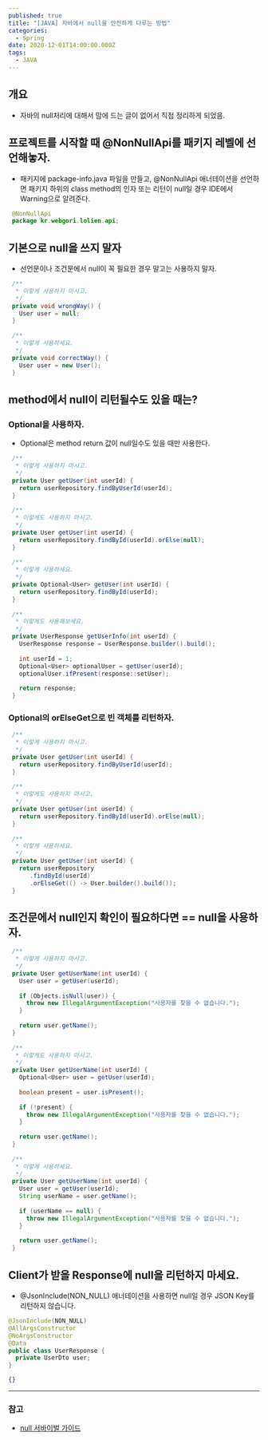 ```yaml
---
published: true
title: "[JAVA] 자바에서 null을 안전하게 다루는 방법"
categories:
  - Spring
date: 2020-12-01T14:00:00.000Z
tags:
  - JAVA
---
```


<!--more-->

## 개요

* 자바의 null처리에 대해서 맘에 드는 글이 없어서 직접 정리하게 되었음.

## 프로젝트를 시작할 때 @NonNullApi를 패키지 레벨에 선언해놓자.
* 패키지에 package-info.java 파일을 만들고, @NonNullApi 애너테이션을 선언하면 패키지 하위의 class method의 인자 또는 리턴이 null일 경우 IDE에서 Warning으로 알려준다.

```java
 @NonNullApi
 package kr.webgori.lolien.api;
```

## 기본으로 null을 쓰지 말자
* 선언문이나 조건문에서 null이 꼭 필요한 경우 말고는 사용하지 말자.

```java
 /**
  * 이렇게 사용하지 마시고.
  */
 private void wrongWay() {
   User user = null;
 }
 
 /**
  * 이렇게 사용하세요.
  */
 private void correctWay() {
   User user = new User();
 }
```
 
## method에서 null이 리턴될수도 있을 때는?
### Optional을 사용하자.
* Optional은 method return 값이 null일수도 있을 때만 사용한다.

```java
 /**
  * 이렇게 사용하지 마시고.
  */
 private User getUser(int userId) {
   return userRepository.findByUserId(userId);
 }
 
 /**
  * 이렇게도 사용하지 마시고.
  */
 private User getUser(int userId) {
   return userRepository.findById(userId).orElse(null);
 }
 
 /**
  * 이렇게 사용하세요.
  */
 private Optional<User> getUser(int userId) {
   return userRepository.findById(userId);
 }
 
 /**
  * 이렇게도 사용해보세요.
  */
 private UserResponse getUserInfo(int userId) {
   UserResponse response = UserResponse.builder().build();
 
   int userId = 1;
   Optional<User> optionalUser = getUser(userId);
   optionalUser.ifPresent(response::setUser);
   
   return response;
 }
```

### Optional의 orElseGet으로 빈 객체를 리턴하자.

```java
 /**
  * 이렇게 사용하지 마시고.
  */
 private User getUser(int userId) {
   return userRepository.findByUserId(userId);
 }
 
 /**
  * 이렇게도 사용하지 마시고.
  */
 private User getUser(int userId) {
   return userRepository.findById(userId).orElse(null);
 }
 
 /**
  * 이렇게 사용하세요.
  */
 private User getUser(int userId) {
   return userRepository
      .findById(userId)
      .orElseGet(() -> User.builder().build());
 }
```

## 조건문에서 null인지 확인이 필요하다면 == null을 사용하자.

```java
 /**
  * 이렇게 사용하지 마시고.
  */
 private User getUserName(int userId) {
   User user = getUser(userId);
   
   if (Objects.isNull(user)) {
     throw new IllegalArgumentException("사용자를 찾을 수 없습니다.");
   }
   
   return user.getName();
 }
 
 /**
  * 이렇게도 사용하지 마시고.
  */
 private User getUserName(int userId) {
   Optional<User> user = getUser(userId);
   
   boolean present = user.isPresent();
   
   if (!present) {
     throw new IllegalArgumentException("사용자를 찾을 수 없습니다.");
   }
   
   return user.getName();
 }
 
 /**
  * 이렇게 사용하세요.
  */
 private User getUserName(int userId) {
   User user = getUser(userId);
   String userName = user.getName();
   
   if (userName == null) {
     throw new IllegalArgumentException("사용자를 찾을 수 없습니다.");
   }
   
   return user.getName();
 }
```

## Client가 받을 Response에 null을 리턴하지 마세요.
* @JsonInclude(NON_NULL) 애너테이션을 사용하면 null일 경우 JSON Key를 리턴하지 않습니다.

```java
@JsonInclude(NON_NULL)
@AllArgsConstructor
@NoArgsConstructor
@Data
public class UserResponse {
  private UserDto user;
}

```

```json
{}
```

---

### 참고
* [null 서바이벌 가이드][slide-share]


[slide-share]: https://www2.slideshare.net/gyumee/java-null-survival-guide